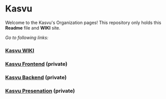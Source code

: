 # Kasvu

Welcome to the Kasvu's Organization pages!
This repository only holds this **Readme** file and **WIKI** site.

*Go to following links:*
### [Kasvu WIKI](https://github.com/Kasvu/Kasvu/wiki)
### [Kasvu Frontend](https://github.com/Kasvu/kasvu-sote-frontend) (private)
### [Kasvu Backend](https://github.com/Kasvu/kasvu-sote-backend) (private)
### [Kasvu Presenation](https://github.com/Kasvu/kasvu-presentation) (private)
